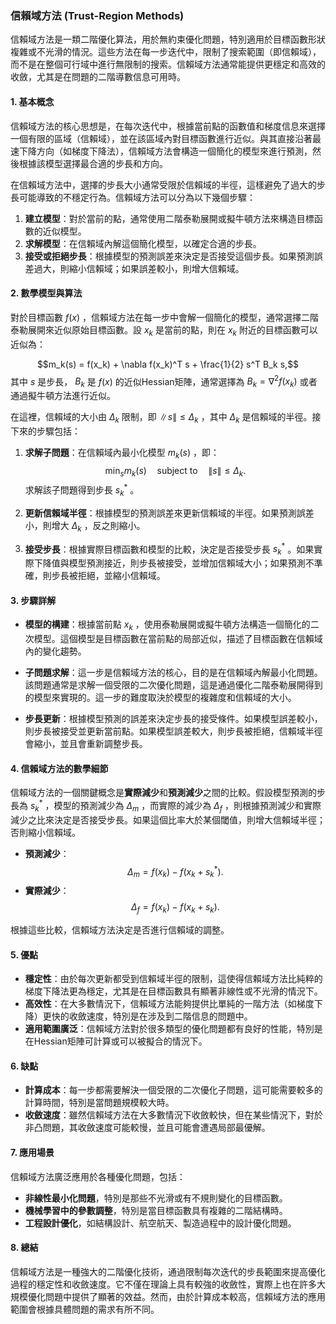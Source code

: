 ### 信賴域方法 (Trust-Region Methods)

信賴域方法是一類二階優化算法，用於無約束優化問題，特別適用於目標函數形狀複雜或不光滑的情況。這些方法在每一步迭代中，限制了搜索範圍（即信賴域），而不是在整個可行域中進行無限制的搜索。信賴域方法通常能提供更穩定和高效的收斂，尤其是在問題的二階導數信息可用時。

#### 1. **基本概念**

信賴域方法的核心思想是，在每次迭代中，根據當前點的函數值和梯度信息來選擇一個有限的區域（信賴域），並在該區域內對目標函數進行近似。與其直接沿著最速下降方向（如梯度下降法），信賴域方法會構造一個簡化的模型來進行預測，然後根據該模型選擇最合適的步長和方向。

在信賴域方法中，選擇的步長大小通常受限於信賴域的半徑，這樣避免了過大的步長可能導致的不穩定行為。信賴域方法可以分為以下幾個步驟：

1. **建立模型**：對於當前的點，通常使用二階泰勒展開或擬牛頓方法來構造目標函數的近似模型。
2. **求解模型**：在信賴域內解這個簡化模型，以確定合適的步長。
3. **接受或拒絕步長**：根據模型的預測誤差來決定是否接受這個步長。如果預測誤差過大，則縮小信賴域；如果誤差較小，則增大信賴域。

#### 2. **數學模型與算法**

對於目標函數  $`f(x)`$ ，信賴域方法在每一步中會解一個簡化的模型，通常選擇二階泰勒展開來近似原始目標函數。設  $`x_k`$  是當前的點，則在  $`x_k`$  附近的目標函數可以近似為：

$$m_k(s) = f(x_k) + \nabla f(x_k)^T s + \frac{1}{2} s^T B_k s,$$
其中  $`s`$  是步長， $`B_k`$  是  $`f(x)`$  的近似Hessian矩陣，通常選擇為  $`B_k = \nabla^2 f(x_k)`$  或者通過擬牛頓方法進行近似。

在這裡，信賴域的大小由  $`\Delta_k`$  限制，即  $`\| s \| \leq \Delta_k`$ ，其中  $`\Delta_k`$  是信賴域的半徑。接下來的步驟包括：

1. **求解子問題**：在信賴域內最小化模型  $`m_k(s)`$ ，即：
   $$\min_{s} m_k(s) \quad \text{subject to} \quad \| s \| \leq \Delta_k.$$
   求解該子問題得到步長  $`s_k^*`$ 。

2. **更新信賴域半徑**：根據模型的預測誤差來更新信賴域的半徑。如果預測誤差小，則增大  $`\Delta_k`$ ，反之則縮小。

3. **接受步長**：根據實際目標函數和模型的比較，決定是否接受步長  $`s_k^*`$ 。如果實際下降值與模型預測接近，則步長被接受，並增加信賴域大小；如果預測不準確，則步長被拒絕，並縮小信賴域。

#### 3. **步驟詳解**

- **模型的構建**：根據當前點  $`x_k`$ ，使用泰勒展開或擬牛頓方法構造一個簡化的二次模型。這個模型是目標函數在當前點的局部近似，描述了目標函數在信賴域內的變化趨勢。
  
- **子問題求解**：這一步是信賴域方法的核心，目的是在信賴域內解最小化問題。該問題通常是求解一個受限的二次優化問題，這是通過優化二階泰勒展開得到的模型來實現的。這一步的難度取決於模型的複雜度和信賴域的大小。

- **步長更新**：根據模型預測的誤差來決定步長的接受條件。如果模型誤差較小，則步長被接受並更新當前點。如果模型誤差較大，則步長被拒絕，信賴域半徑會縮小，並且會重新調整步長。

#### 4. **信賴域方法的數學細節**

信賴域方法的一個關鍵概念是**實際減少**和**預測減少**之間的比較。假設模型預測的步長為  $`s_k^*`$ ，模型的預測減少為  $`\Delta_m`$ ，而實際的減少為  $`\Delta_f`$ ，則根據預測減少和實際減少之比來決定是否接受步長。如果這個比率大於某個閾值，則增大信賴域半徑；否則縮小信賴域。

- **預測減少**：
  $$\Delta_m = f(x_k) - f(x_k + s_k^*).$$
- **實際減少**：
  $$\Delta_f = f(x_k) - f(x_k + s_k).$$
  
根據這些比較，信賴域方法決定是否進行信賴域的調整。

#### 5. **優點**

- **穩定性**：由於每次更新都受到信賴域半徑的限制，這使得信賴域方法比純粹的梯度下降法更為穩定，尤其是在目標函數具有顯著非線性或不光滑的情況下。
- **高效性**：在大多數情況下，信賴域方法能夠提供比單純的一階方法（如梯度下降）更快的收斂速度，特別是在涉及到二階信息的問題中。
- **適用範圍廣泛**：信賴域方法對於很多類型的優化問題都有良好的性能，特別是在Hessian矩陣可計算或可以被擬合的情況下。

#### 6. **缺點**

- **計算成本**：每一步都需要解決一個受限的二次優化子問題，這可能需要較多的計算時間，特別是當問題規模較大時。
- **收斂速度**：雖然信賴域方法在大多數情況下收斂較快，但在某些情況下，對於非凸問題，其收斂速度可能較慢，並且可能會遭遇局部最優解。

#### 7. **應用場景**

信賴域方法廣泛應用於各種優化問題，包括：
- **非線性最小化問題**，特別是那些不光滑或有不規則變化的目標函數。
- **機械學習中的參數調整**，特別是當目標函數具有複雜的二階結構時。
- **工程設計優化**，如結構設計、航空航天、製造過程中的設計優化問題。

#### 8. **總結**

信賴域方法是一種強大的二階優化技術，通過限制每次迭代的步長範圍來提高優化過程的穩定性和收斂速度。它不僅在理論上具有較強的收斂性，實際上也在許多大規模優化問題中提供了顯著的效益。然而，由於計算成本較高，信賴域方法的應用範圍會根據具體問題的需求有所不同。